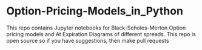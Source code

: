 # Option-Pricing-Models_in_Python
This repo contains Jupyter notebooks for Black-Scholes-Merton Option pricing models
and At Expiration Diagrams of different spreads.
This repo is open source so if you have suggestions, 
then make pull requests
